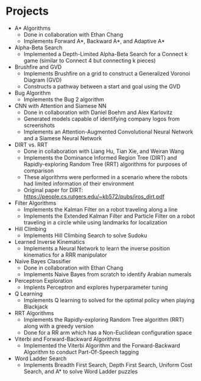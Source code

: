 # Projects
* A* Algorithms
    * Done in collaboration with Ethan Chang
    * Implements Forward A*, Backward A*, and Adaptive A*
* Alpha-Beta Search
    * Implemented a Depth-Limited Alpha-Beta Search for a Connect k game (similar to Connect 4 but connecting k pieces)
* Brushfire and GVD
    * Implements Brushfire on a grid to construct a Generalized Voronoi Diagram (GVD)
    * Constructs a pathway between a start and goal using the GVD
* Bug Algorithm
    * Implements the Bug 2 algorithm
* CNN with Attention and Siamese NN
    * Done in collaboration with Daniel Boehm and Alex Karlovitz
    * Generated models capable of identifying company logos from screenshots
    * Implements an Attention-Augmented Convolutional Neural Network and a Siamese Neural Network
* DIRT vs. RRT
    * Done in collaboration with Liang Hu, Tian Xie, and Weiran Wang
    * Implements the Dominance Informed Region Tree (DIRT) and Rapidly-exploring Random Tree (RRT) algorithms for purposes of comparison
    * These algorithms were performed in a scenario where the robots had limited information of their environment
    * Original paper for DIRT: https://people.cs.rutgers.edu/~kb572/pubs/iros_dirt.pdf 
* Filter Algorithms
    * Implements the Kalman Filter on a robot traveling along a line
    * Implements the Extended Kalman Filter and Particle Filter on a robot traveling in a circle while using landmarks for localization
* Hill Climbing
    * Implements Hill Climbing Search to solve Sudoku
* Learned Inverse Kinematics
    * Implements a Neural Network to learn the inverse position kinematics for a RRR manipulator
* Naive Bayes Classifier
    * Done in collaboration with Ethan Chang
    * Implements Naive Bayes from scratch to identify Arabian numerals
* Perceptron Exploration
    * Implents Perceptron and explores hyperparameter tuning
* Q Learning
    * Implements Q learning to solved for the optimal policy when playing Blackjack
* RRT Algorithms
    * Implements the Rapidly-exploring Random Tree algorithm (RRT) along with a greedy version
    * Done for a RR arm which has a Non-Euclidean configuration space
* Viterbi and Forward-Backward Algorithms
    * Implemented the Viterbi Algorithm and the Forward-Backward Algorithm to conduct Part-Of-Speech tagging
* Word Ladder Search
    * Implements Breadth First Search, Depth First Search, Uniform Cost Search, and A* to solve Word Ladder puzzles